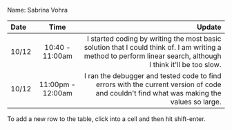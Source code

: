 Name: Sabrina Vohra

| Date  |       Time        |                                                                                                                                                         Update |
|:------|:-----------------:|---------------------------------------------------------------------------------------------------------------------------------------------------------------:|
| 10/12 |  10:40 - 11:00am  | I started coding by writing the most basic solution that I could think of. I am writing a method to perform linear search, although I think it'll be too slow. |
| 10/12 | 11:00pm - 12:00am |                      I ran the debugger and tested code to find errors with the current version of code and couldn't find what was making the values so large. |


To add a new row to the table, click into a cell and then hit shift-enter.